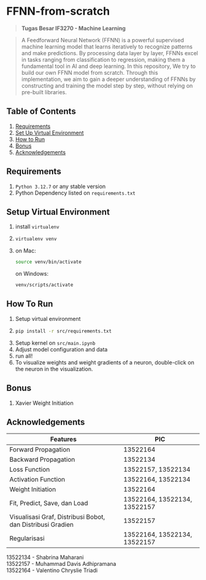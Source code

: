 # FFNN-from-scratch

> **Tugas Besar IF3270 - Machine Learning**

> A Feedforward Neural Network (FFNN) is a powerful supervised machine learning model that learns iteratively to recognize patterns and make predictions. By processing data layer by layer, FFNNs excel in tasks ranging from classification to regression, making them a fundamental tool in AI and deep learning. In this repository, We try to build our own FFNN model from scratch. Through this implementation, we aim to gain a deeper understanding of FFNNs by constructing and training the model step by step, without relying on pre-built libraries.

## Table of Contents

1. [Requirements](#requirements)
2. [Set Up Virtual Environment](#setup-virtual-environment)
3. [How to Run](#how-to-run)
4. [Bonus](#bonus)
5. [Acknowledgements](#acknowledgements)

## Requirements

1. `Python 3.12.7` or any stable version
2. Python Dependency listed on `requirements.txt`

## Setup Virtual Environment

1. install `virtualenv`
2. ```sh
   virtualenv venv
   ```
3. on Mac:
   ```sh
   source venv/bin/activate
   ```
   on Windows:
   ```sh
   venv/scripts/activate
   ```

## How To Run

1. Setup virtual environment
2. ```sh
   pip install -r src/requirements.txt
   ```
3. Setup kernel on `src/main.ipynb`
4. Adjust model configuration and data
5. run all!
6. To visualize weights and weight gradients of a neuron, double-click on the neuron in the visualization.

## Bonus

1. Xavier Weight Initiation

## Acknowledgements

| Features                                                   | PIC                          |
| ---------------------------------------------------------- | ---------------------------- |
| Forward Propagation                                        | 13522164                     |
| Backward Propagation                                       | 13522134                     |
| Loss Function                                              | 13522157, 13522134           |
| Activation Function                                        | 13522164, 13522134           |
| Weight Initiation                                          | 13522164                     |
| Fit, Predict, Save, dan Load                               | 13522164, 13522134, 13522157 |
| Visualisasi Graf, Distribusi Bobot, dan Distribusi Gradien | 13522157                     |
| Regularisasi                                               | 13522164, 13522134, 13522157 | 

13522134 - Shabrina Maharani  
13522157 - Muhammad Davis Adhipramana  
13522164 - Valentino Chryslie Triadi  
